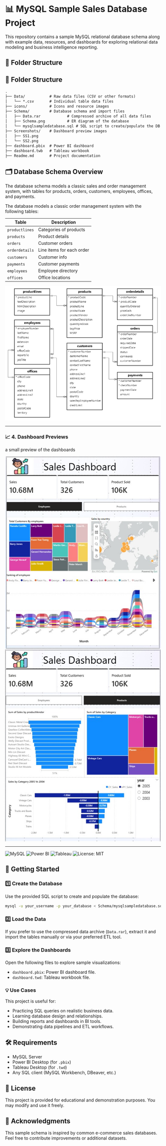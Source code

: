 # 📊 MySQL Sample Sales Database Project

This repository contains a sample MySQL relational database schema along with example data, resources, and dashboards for exploring relational data modeling and business intelligence reporting.

## 📂 Folder Structure

## 📂 Folder Structure

```
.
├── Data/           # Raw data files (CSV or other formats)
│   └── *.csv       # Individual table data files
├── icons/          # Icons and resource images
├── Schema/         # Database schema and import files
│   ├── Data.rar            # Compressed archive of all data files
│   ├── Schema.png          # ER diagram of the database
│   └── mysqlsampledatabase.sql # SQL script to create/populate the DB
├── Screenshots/    # Dashboard preview images
│   ├── SS1.png
│   └── SS2.png
├── dashboard.pbix  # Power BI dashboard
├── dashboard.twb   # Tableau workbook
├── Readme.md       # Project documentation
```



## 🗂️ Database Schema Overview

The database schema models a classic sales and order management system, with tables for products, orders, customers, employees, offices, and payments.

The database models a classic order management system with the following tables:

| Table          | Description                            |
|----------------|----------------------------------------|
| `productlines` | Categories of products                 |
| `products`     | Product details                        |
| `orders`       | Customer orders                        |
| `orderdetails` | Line items for each order              |
| `customers`    | Customer info                          |
| `payments`     | Customer payments                      |
| `employees`    | Employee directory                     |
| `offices`      | Office locations                       |

![Database Schema](Schema/Schema.png)



---

### 📈 4. **Dashboard Previews**

a small preview of the dashboards 

![Screenshot of Power BI Dashboard](Screenshots/SS1.png)
![Screenshot of Power BI Dashboard](Screenshots/SS2.png)

---


![MySQL](https://img.shields.io/badge/Database-MySQL-blue)
![Power BI](https://img.shields.io/badge/BI-Power%20BI-yellow)
![Tableau](https://img.shields.io/badge/BI-Tableau-blueviolet)
![License: MIT](https://img.shields.io/badge/License-MIT-green)




## 🚀 Getting Started

### 1️⃣ Create the Database

Use the provided SQL script to create and populate the database:

```bash
mysql -u your_username -p your_database < Schema/mysqlsampledatabase.sql
```

### 2️⃣ Load the Data

If you prefer to use the compressed data archive (`Data.rar`), extract it and import the tables manually or via your preferred ETL tool.

### 3️⃣ Explore the Dashboards
Open the following files to explore sample visualizations:

- `dashboard.pbix`: Power BI dashboard file.
- `dashboard.twd`: Tableau workbook file.

### 💡 Use Cases
This project is useful for:

- Practicing SQL queries on realistic business data.
- Learning database design and relationships.
- Building reports and dashboards in BI tools.
- Demonstrating data pipelines and ETL workflows.

## 🛠️ Requirements

- MySQL Server
- Power BI Desktop (for `.pbix`)
- Tableau Desktop (for `.twd`)
- Any SQL client (MySQL Workbench, DBeaver, etc.)

## 📄 License
This project is provided for educational and demonstration purposes. You may modify and use it freely.

## 🙌 Acknowledgments
This sample schema is inspired by common e-commerce sales databases. Feel free to contribute improvements or additional datasets.
